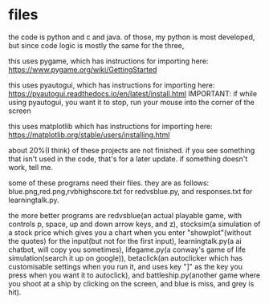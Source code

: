 # files
the code is python and c and java. of those, my python is most developed, but since code logic is mostly the same for the three, 

this uses pygame, which has instructions for importing here: https://www.pygame.org/wiki/GettingStarted

this uses pyautogui, which has instructions for importing here: https://pyautogui.readthedocs.io/en/latest/install.html
IMPORTANT: if while using pyautogui, you want it to stop, run your mouse into the corner of the screen

this uses matplotlib which has instructions for importing here: https://matplotlib.org/stable/users/installing.html

about 20%(I think) of these projects are not finished. if you see something that isn't used in the code, that's for a later update. if something doesn't work, tell me.

some of these programs need their files. they are as follows: blue.png,red.png,rvbhighscore.txt for redvsblue.py, and responses.txt for learningtalk.py.

the more better programs are redvsblue(an actual playable game, with controls p, space, up and down arrow keys, and z), stocksim(a simulation of a stock price which gives you a chart when you enter "showplot"(without the quotes) for the input(but not for the first input), learningtalk.py(a ai chatbot, will copy you sometimes), lifegame.py(a conway's game of life simulation(search it up on google)), betaclick(an autoclicker which has customisable settings when you run it, and uses key "]" as the key you press when you want it to autoclick), and battleship.py(another game where you shoot at a ship by clicking on the screen, and blue is miss, and grey is hit).

